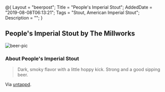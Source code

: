 @{
 Layout = "beerpost";
 Title = "People's Imperial Stout";
 AddedDate = "2019-08-08T06:13:21";
 Tags = "Stout, American Imperial Stout";
 Description = "";
 }
 

## People's Imperial Stout by The Millworks

![beer-pic]

### About People's Imperial Stout

> Dark, smoky flavor with a little hoppy kick. Strong and a good sipping beer.

Via [untappd][untappd-url].

[untappd-url]: <https://untappd.com//b/the-millworks-people-s-imperial-stout/2089255>
[beer-pic]: https://jasonpowley.com/assets/img/2019-08-08-peoples-imperial-stout.jpeg "People's Imperial Stout by The Millworks"
